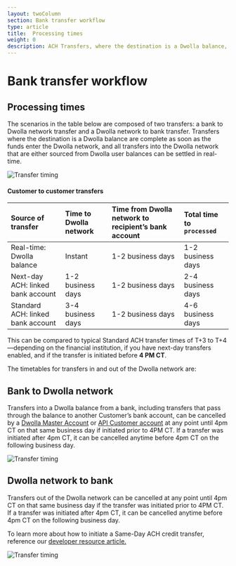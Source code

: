 ```yaml
---
layout: twoColumn
section: Bank transfer workflow
type: article
title:  Processing times
weight: 0
description: ACH Transfers, where the destination is a Dwolla balance, are completed as soon as the funds enter the Dwolla network.
---
```


# Bank transfer workflow

## Processing times
The scenarios in the table below are composed of two transfers: a bank to Dwolla network transfer and a Dwolla network to bank transfer. Transfers where the destination is a Dwolla balance are complete as soon as the funds enter the Dwolla network, and all transfers into the Dwolla network that are either sourced from Dwolla user balances can be settled in real-time.

![Transfer timing](/images/ACH_Transfer-timeline.png "Dwolla ACH transfer timeline")

#### Customer to customer transfers

| Source of transfer | Time to Dwolla network | Time from Dwolla network to recipient’s bank account | Total time to `processed` |
|:------------- |:--------------|:------|:-----|
| Real-time: Dwolla balance | Instant | 1-2 business days | 1-2 business days |
| Next-day ACH: linked bank account | 1-2 business days | 1-2 business days | 2-4 business days |
| Standard ACH: linked bank account | 3-4 business days | 1-2 business days | 4-6 business days |

This can be compared to typical Standard ACH transfer times of T+3 to T+4—depending on the financial institution, if you have next-day transfers enabled, and if the transfer is initiated before **4 PM CT**.

The timetables for transfers in and out of the Dwolla network are:

## Bank to Dwolla network

Transfers into a Dwolla balance from a bank, including transfers that pass through the balance to another Customer’s bank account, can be cancelled by a [Dwolla Master Account](https://docsv2.dwolla.com/#accounts) or [API Customer account](/resources/account-types.html) at any point until 4pm CT on that same business day if initiated prior to 4PM CT. If a transfer was initiated after 4pm CT, it can be cancelled anytime before 4pm CT on the following business day.

![Transfer timing](/images/ACH_Next-Day.png "Dwolla ACH transfer timing, pay in")

## Dwolla network to bank

Transfers out of the Dwolla network can be cancelled at any point until 4pm CT on that same business day if the transfer was initiated prior to 4PM CT. If a transfer was initiated after 4pm CT, it can be cancelled anytime before 4pm CT on the following business day.

To learn more about how to initiate a Same-Day ACH credit transfer, reference our [developer resource article.](/resources/same-day-ach.html)

![Transfer timing](/images/ACH_Same-Day.png "Dwolla ACH transfer timing, pay out")
